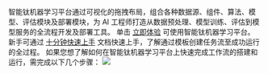 ﻿智能钛机器学习平台通过可视化的拖拽布局，组合各种数据源、组件、算法、模型、评估模块及部署模块，为 AI 工程师打造从数据预处理、模型训练、评估到模型服务的全流程开发及部署工具。
单击 [立即体验](http://tio.cloud.tencent.com/) 可使用智能钛机器学习平台。
新手可通过 [十分钟快速上手](https://cloud.tencent.com/document/product/851/35126) 文档快速上手，了解通过模板创建任务流至成功运行的全过程。
如果您想了解如何在智能钛机器学习平台上快速完成工作流的搭建和运行，需完成以下几个步骤：
![](https://main.qcloudimg.com/raw/a153ef99041c2e6a0fc92bb274a47f08.png)